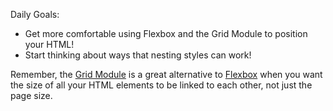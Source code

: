 Daily Goals:
* Get more comfortable using Flexbox and the Grid Module to position your HTML!
* Start thinking about ways that nesting styles can work!

Remember, the [Grid Module](https://learn.digitalcrafts.com/immersive/lessons/front-end-foundations/grid-layout/#overview) is a great alternative to [Flexbox](https://learn.digitalcrafts.com/immersive/lessons/front-end-foundations/flexbox/#item-properties) when you want the size of all your HTML elements to be linked to each other, not just the page size.

